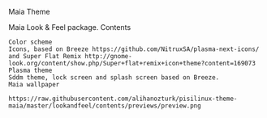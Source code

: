 Maia Theme

Maia Look & Feel package.
Contents

    Color scheme
    Icons, based on Breeze https://github.com/NitruxSA/plasma-next-icons/ and Super Flat Remix http://gnome-look.org/content/show.php/Super+flat+remix+icon+theme?content=169073
    Plasma theme
    Sddm theme, lock screen and splash screen based on Breeze.
    Maia wallpaper

    https://raw.githubusercontent.com/alihanozturk/pisilinux-theme-maia/master/lookandfeel/contents/previews/preview.png
